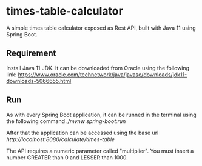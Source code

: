 # times-table-calculator
A simple times table calculator exposed as Rest API, built with Java 11 using Spring Boot.

## Requirement
Install Java 11 JDK. It can be downloaded from Oracle using the following link: https://www.oracle.com/technetwork/java/javase/downloads/jdk11-downloads-5066655.html 

## Run
As with every Spring Boot application, it can be runned in the terminal using the following command *./mvnw spring-boot:run*

After that the application can be accessed using the base url *http://localhost:8080/calculate/times-table*

The API requires a numeric parameter called "multiplier". You must insert a number GREATER than 0 and LESSER than 1000. 
